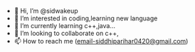 - 👋 Hi, I’m @sidwakeup
- 👀 I’m interested in coding,learning new language
- 🌱 I’m currently learning c++,java...
- 💞️ I’m looking to collaborate on c++,
- 📫 How to reach me (email-siddhiparihar0420@gmail.com)

<!---
sidwakeup/sidwakeup is a ✨ special ✨ repository because its `README.md` (this file) appears on your GitHub profile.
You can click the Preview link to take a look at your changes.
--->
